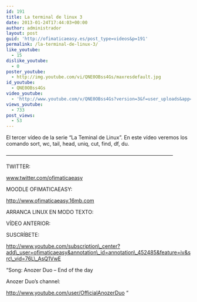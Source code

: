```yaml
---
id: 191
title: La terminal de linux 3
date: 2013-01-24T17:44:03+00:00
author: administrador
layout: post
guid: 'http://ofimaticaeasy.es/post_type=videos&p=191'
permalink: /la-terminal-de-linux-3/
like_youtube:
  - 15
dislike_youtube:
  - 0
poster_youtube:
  - http://img.youtube.com/vi/QNE0OBss4Gs/maxresdefault.jpg
id_youtube:
  - QNE0OBss4Gs
video_youtube:
  - 'http://www.youtube.com/v/QNE0OBss4Gs?version=3&f=user_uploads&app=youtube_gdata'
views_youtube:
  - 733
post_views:
  - 53
---
```

El tercer vídeo de la serie &#8220;La Teminal de Linux&#8221;. En este vídeo veremos los comando sort, wc, tail, head, uniq, cut, find, df, du.

&#8212;&#8212;&#8212;&#8212;&#8212;&#8212;&#8212;&#8212;&#8212;&#8212;&#8212;&#8212;&#8212;&#8212;&#8212;&#8212;&#8212;&#8212;&#8212;&#8212;&#8212;&#8212;&#8212;&#8212;&#8212;&#8212;&#8212;&#8212;&#8212;&#8212;&#8212;&#8212;&#8211;

TWITTER:
  
www.twitter.com/ofimaticaeasy

MOODLE OFIMATICAEASY:

http://www.ofimaticaeasy.16mb.com

ARRANCA LINUX EN MODO TEXTO:



VÍDEO ANTERIOR:



SUSCRÍBETE:

http://www.youtube.com/subscription\_center?add\_user=ofimaticaeasy&annotation\_id=annotation\_452485&feature=iv&src\_vid=76L\_AsQ1VwE

&#8220;Song: Anozer Duo &#8211; End of the day
  
Anozer Duo&#8217;s channel:
  
http://www.youtube.com/user/OfficialAnozerDuo &#8220;